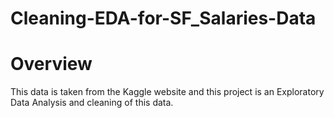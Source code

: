 # Cleaning-EDA-for-SF_Salaries-Data
# Overview
This data is taken from the Kaggle website and this project is an Exploratory Data Analysis and cleaning of this data.
